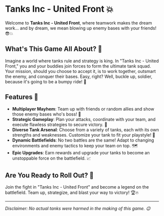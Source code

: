 # Tanks Inc - United Front 💥

Welcome to **Tanks Inc - United Front**, where teamwork makes the dream work... and by dream, we mean blowing up enemy bases with your friends! :sunglasses::boom:

## What's This Game All About? :thinking:
Imagine a world where tanks rule and strategy is king. In "Tanks Inc - United Front," you and your buddies join forces to form the ultimate tank squad. Your mission, should you choose to accept it, is to work together, outsmart the enemy, and conquer their bases. Easy, right? Well, buckle up, soldier, because it's going to be a bumpy ride! :roller_coaster:

## Features :star2:
- **Multiplayer Mayhem**: Team up with friends or random allies and show those enemy bases who's boss! :muscle:
- **Strategic Gameplay**: Plan your attacks, coordinate with your team, and execute flawless strategies to secure victory. :brain:
- **Diverse Tank Arsenal**: Choose from a variety of tanks, each with its own strengths and weaknesses. Customize your tank to fit your playstyle! :mechanical_arm:
- **Dynamic Battlefields**: No two battles are the same! Adapt to changing environments and enemy tactics to keep your team on top. :world_map:
- **Epic Upgrades**: Earn rewards and upgrade your tanks to become an unstoppable force on the battlefield. :chart_with_upwards_trend:

## Are You Ready to Roll Out? :rocket:
Join the fight in "Tanks Inc - United Front" and become a legend on the battlefield. Team up, strategize, and blast your way to victory! :trophy::fire:

---

*Disclaimer: No actual tanks were harmed in the making of this game. 😉*
